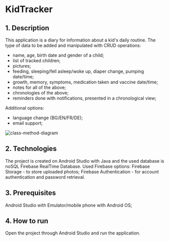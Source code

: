 # KidTracker
## 1. Description
This application is a diary for information about a kid's daily routine.
The type of data to be added and manipulated with CRUD operations:
- name, age, birth date and gender of a child;
- list of tracked children;
- pictures;
- feeding, sleeping/fell asleep/woke up, diaper change, pumping date/time;
- growth, memory, symptoms, medication taken and vaccine date/time;
- notes for all of the above;
- chronologies of the above;
- reminders done with notifications, presented in a chronological view;

Additional options:
- language change (BG/EN/FR/DE);
- email support;

![class-method-diagram](https://user-images.githubusercontent.com/43501902/160607887-fd2b7164-effb-4b73-9566-379af6224067.PNG)


## 2. Technologies
The project is created on Android Studio with Java and the used database is noSQL Firebase RealTime Database.
Used Firebase options: 
Firebase Storage - to store uploaded photos;
Firebase Authentication - for account authentication and password retrieval.

## 3. Prerequisites
Android Studio with Emulator/mobile phone with Android OS;

## 4. How to run
Open the project through Android Studio and run the application.

